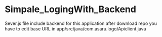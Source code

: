 # Simpale_LogingWith_Backend
Sever.js file include backend for this application
after download repo you have to edit base URL in  app/src/java/com.asaru.logo/Apiclient.java
